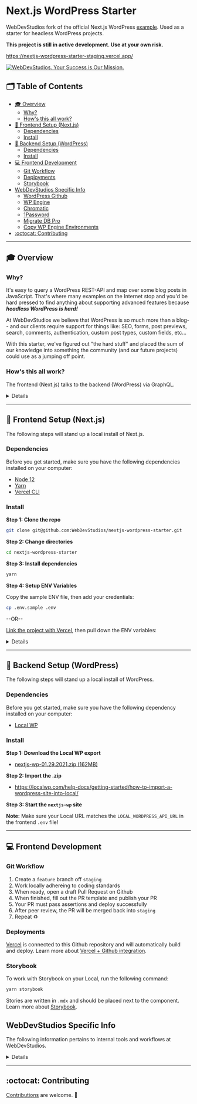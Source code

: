 # Next.js WordPress Starter <!-- omit in toc -->

WebDevStudios fork of the official Next.js WordPress [example](https://github.com/vercel/next.js/tree/canary/examples/cms-wordpress). Used as a starter for headless WordPress projects.

**This project is still in active development. Use at your own risk.**

https://nextjs-wordpress-starter-staging.vercel.app/

<a href="https://webdevstudios.com/contact/"><img src="https://webdevstudios.com/wp-content/uploads/2018/04/wds-github-banner.png" alt="WebDevStudios. Your Success is Our Mission."></a>

## 🗂 Table of Contents <!-- omit in toc -->

- [🎓 Overview](#-overview)
  - [Why?](#why)
  - [How's this all work?](#hows-this-all-work)
- [🚀 Frontend Setup (Next.js)](#-frontend-setup-nextjs)
  - [Dependencies](#dependencies)
  - [Install](#install)
- [🔧 Backend Setup (WordPress)](#-backend-setup-wordpress)
  - [Dependencies](#dependencies-1)
  - [Install](#install-1)
- [💻 Frontend Development](#-frontend-development)
  - [Git Workflow](#git-workflow)
  - [Deployments](#deployments)
  - [Storybook](#storybook)
- [WebDevStudios Specific Info](#webdevstudios-specific-info)
  - [WordPress Github](#wordpress-github)
  - [WP Engine](#wp-engine)
  - [Chromatic](#chromatic)
  - [1Password](#1password)
  - [Migrate DB Pro](#migrate-db-pro)
  - [Copy WP Engine Environments](#copy-wp-engine-environments)
- [:octocat: Contributing](#octocat-contributing)

---

## 🎓 Overview

### Why?

It's easy to query a WordPress REST-API and map over some blog posts in JavaScript. That's where many examples on the Internet stop and you'd be hard pressed to find anything about supporting advanced features because **_headless WordPress is hard!_**

At WebDevStudios we believe that WordPress is so much more than a blog-- and our clients require support for things like: SEO, forms, post previews, search, comments, authentication, custom post types, custom fields, etc...

With this starter, we've figured out "the hard stuff" and placed the sum of our knowledge into something the community (and our future projects) could use as a jumping off point.

### How's this all work?

The frontend (Next.js) talks to the backend (WordPress) via GraphQL.

<details>
<img src="https://dl.dropbox.com/s/9wsal7szatfwt6g/nextjs-wordpress-starter-frontend-backend-graphic.png?dl=0" alt="A graphic showing the relationship between environments">
</details>

---

## 🚀 Frontend Setup (Next.js)

The following steps will stand up a local install of Next.js.

### Dependencies

Before you get started, make sure you have the following dependencies installed on your computer:

- [Node 12](https://nodejs.org/en/)
- [Yarn](https://yarnpkg.com/)
- [Vercel CLI](https://vercel.com/download)

### Install

**Step 1: Clone the repo**

```bash
git clone git@github.com:WebDevStudios/nextjs-wordpress-starter.git
```

**Step 2: Change directories**

```bash
cd nextjs-wordpress-starter
```

**Step 3: Install dependencies**

```bash
yarn
```

**Step 4: Setup ENV Variables**

Copy the sample ENV file, then add your credentials:

```bash
cp .env.sample .env
```

--OR--

[Link the project with Vercel](https://vercel.com/docs/cli#commands/overview/project-linking), then pull down the ENV variables:

<details>

The following steps require A) access to a Vercel account and B) assumes the ENV vars are already set up on Vercel. If you need access to the WDS Team account on Vercel, please reach out to Greg.

**Step 1: Install the [Vercel CLI](https://vercel.com/download)**

```bash
npm i -g vercel
```

**Step 2: Initialize Vercel**

```bash
vercel init
```

Answer the questions in the command line when prompted.

**Step 3: Pull down the ENV variables**

```bash
vercel env pull
```

</details>

---

## 🔧 Backend Setup (WordPress)

The following steps will stand up a local install of WordPress.

### Dependencies

Before you get started, make sure you have the following dependency installed on your computer:

- [Local WP](https://localwp.com/)

### Install

**Step 1: Download the Local WP export**

- [nextjs-wp-01.29.2021.zip (162MB)](https://drive.google.com/file/d/1iTVxyTS6ezy6RUhba9CbAjZL1x3iZyv7/view?usp=sharing)

**Step 2: Import the .zip**

- https://localwp.com/help-docs/getting-started/how-to-import-a-wordpress-site-into-local/

**Step 3: Start the `nextjs-wp` site**

**Note:** Make sure your Local URL matches the `LOCAL_WORDPRESS_API_URL` in the frontend `.env` file!

---

## 💻 Frontend Development

### Git Workflow

1. Create a `feature` branch off `staging`
2. Work locally adhereing to coding standards
3. When ready, open a draft Pull Request on Github
4. When finished, fill out the PR template and publish your PR
5. Your PR must pass assertions and deploy successfully
6. After peer review, the PR will be merged back into `staging`
7. Repeat ♻️

### Deployments

[Vercel](https://nextjs-wordpress-starter-gregrickaby.webdevstudios.vercel.app) is connected to this Github repository and will automatically build and deploy. Learn more about [Vercel + Github integration](https://vercel.com/docs/git/vercel-for-github).

### Storybook

To work with Storybook on your Local, run the following command:

```bash
yarn storybook
```

Stories are written in `.mdx` and should be placed next to the component. Learn more about [Storybook](https://storybook.js.org/).

## WebDevStudios Specific Info

The following information pertains to internal tools and workflows at WebDevStudios.

<details>

### WordPress Github

There is a Github repo for the backend. This repo manages plugins and the headless theme. Future projects should probably mimic this setup:

https://github.com/WebDevStudios/nextjs-starter-wordpress

**Note: There is no frontend for WordPress** - But it is running a headless theme which houses `/acf-json` and other headless-related functions.

### WP Engine

There are 3 WordPress environments on WP Engine:

- [Develop](https://nextjsdevstart.wpengine.com/wp-admin/)
- [Staging](https://nextjsstgstart.wpengine.com/wp-admin/)
- [Production](https://nextjs.wpengine.com/wp-admin)

Use the orange "WebDevStudios Login" button to log in.

### Chromatic

This project supports UI review via Chromatic, which is triggered via Github Actions.

View this project's [Chromatic](https://chromatic.com/library?appId=5fe0becf19ad53002147b034&branch=staging) by logging in with your WDS Github account.

### 1Password

All of the credentials are in the following vault:

```text
1Password --> Next.js Starter
```

### Migrate DB Pro

You can use Migrate DB Pro to pull databases and files. Please see 1password for credentials

### Copy WP Engine Environments

WP Engine supports [copying environments](https://wpengine.com/support/copy-site/). This should be done at the end of two week sprints (or as needed).

**The following steps will copy Develop to Staging:**

1. Log into the WP Engine [User Portal](https://my.wpengine.com/sites)
2. Click on [Nextjsstgstart](https://my.wpengine.com/installs/nextjsstgstart)
3. In the top right corner, click the "Copy environment" button
4. Select the options:
   ![screenshot](https://dl.dropbox.com/s/uvzm2trqbgbpyky/Screen%20Shot%202020-12-21%20at%2011.19.34%20AM.png?dl=0)
5. Click "Preview copy" and a modal will appear to let you verify the options
6. Click "Copy environment"

</details>

---

## :octocat: Contributing

[Contributions](https://github.com/WebDevStudios/nextjs-wordpress-starter/blob/main/.github/CONTRIBUTING.md) are welcome. 🍻
